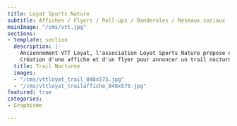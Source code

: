 ```yaml
---
title: Loyat Sports Nature
subtitle: Affiches / Flyers / Roll-ups / Banderoles / Réseaux sociaux
mainImage: "/cms/vtt.jpg"
sections:
- template: section
  description: |-
    Anciennement VTT Loyat, l'association Loyat Sports Nature propose de pratiquer le VTT, la course et la randonnée.
    Création d'une affiche et d'un flyer pour annoncer un trail nocturne.
  title: Trail Nocturne
  images:
  - "/cms/vttloyat_trail_848x575.jpg"
  - "/cms/vttloyat_trailaffiche_848x575.jpg"
featured: true
categories:
- Graphisme

---
```


